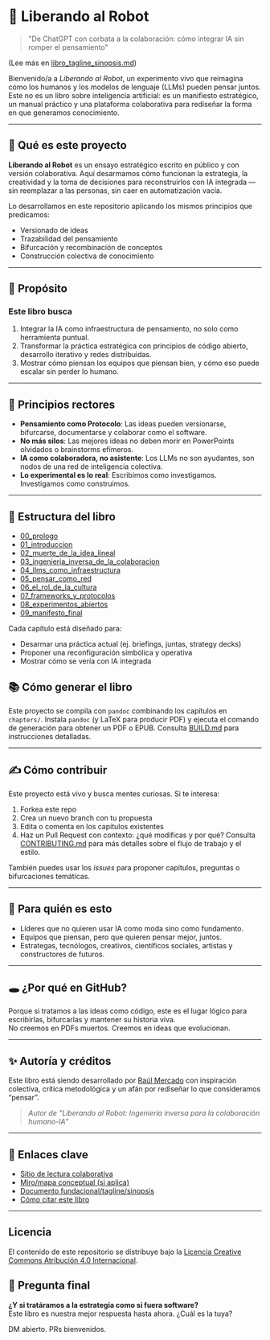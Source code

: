 # 🤖 Liberando al Robot

> "De ChatGPT con corbata a la colaboración: cómo integrar IA sin romper el pensamiento" 

(Lee más en [libro_tagline_sinopsis.md](libro_tagline_sinopsis.md))

Bienvenido/a a *Liberando al Robot*, un experimento vivo que reimagina cómo los humanos y los modelos de lenguaje (LLMs) pueden pensar juntos. Este no es un libro sobre inteligencia artificial: es un manifiesto estratégico, un manual práctico y una plataforma colaborativa para rediseñar la forma en que generamos conocimiento.

---

## 📘 Qué es este proyecto

**Liberando al Robot** es un ensayo estratégico escrito en público y con versión colaborativa. Aquí desarmamos cómo funcionan la estrategia, la creatividad y la toma de decisiones para reconstruirlos con IA integrada —sin reemplazar a las personas, sin caer en automatización vacía.

Lo desarrollamos en este repositorio aplicando los mismos principios que predicamos:

- Versionado de ideas  
- Trazabilidad del pensamiento  
- Bifurcación y recombinación de conceptos  
- Construcción colectiva de conocimiento

---

## 🧭 Propósito

### Este libro busca

1. Integrar la IA como infraestructura de pensamiento, no solo como herramienta puntual.  
2. Transformar la práctica estratégica con principios de código abierto, desarrollo iterativo y redes distribuidas.  
3. Mostrar cómo piensan los equipos que piensan bien, y cómo eso puede escalar sin perder lo humano.

---

## 🔑 Principios rectores

- **Pensamiento como Protocolo**: Las ideas pueden versionarse, bifurcarse, documentarse y colaborar como el software.  
- **No más silos**: Las mejores ideas no deben morir en PowerPoints olvidados o brainstorms efímeros.  
- **IA como colaboradora, no asistente**: Los LLMs no son ayudantes, son nodos de una red de inteligencia colectiva.  
- **Lo experimental es lo real**: Escribimos como investigamos. Investigamos como construimos.

---

## 🧱 Estructura del libro

- [00_prologo](chapters/00_prologo.md)
- [01_introduccion](chapters/01_introduccion.md)
- [02_muerte_de_la_idea_lineal](chapters/02_muerte_de_la_idea_lineal.md)
- [03_ingenieria_inversa_de_la_colaboracion](chapters/03_ingenieria_inversa_de_la_colaboracion.md)
- [04_llms_como_infraestructura](chapters/04_llms_como_infraestructura.md)
- [05_pensar_como_red](chapters/05_pensar_como_red.md)
- [06_el_rol_de_la_cultura](chapters/06_el_rol_de_la_cultura.md)
- [07_frameworks_y_protocolos](chapters/07_frameworks_y_protocolos.md)
- [08_experimentos_abiertos](chapters/08_experimentos_abiertos.md)
- [09_manifesto_final](chapters/09_manifesto_final.md)

Cada capítulo está diseñado para:

- Desarmar una práctica actual (ej. briefings, juntas, strategy decks)  
- Proponer una reconfiguración simbólica y operativa  
- Mostrar cómo se vería con IA integrada

## 📚 Cómo generar el libro

Este proyecto se compila con `pandoc` combinando los capítulos en `chapters/`.
Instala `pandoc` (y LaTeX para producir PDF) y ejecuta el comando de generación para obtener un PDF o EPUB.
Consulta [BUILD.md](BUILD.md) para instrucciones detalladas.

---

## ✍️ Cómo contribuir

Este proyecto está vivo y busca mentes curiosas. Si te interesa:

1. Forkea este repo  
2. Crea un nuevo branch con tu propuesta  
3. Edita o comenta en los capítulos existentes  
4. Haz un Pull Request con contexto: ¿qué modificas y por qué?
Consulta [CONTRIBUTING.md](CONTRIBUTING.md) para más detalles sobre el flujo de trabajo y el estilo.

También puedes usar los *issues* para proponer capítulos, preguntas o bifurcaciones temáticas.

---

## 🧠 Para quién es esto

- Líderes que no quieren usar IA como moda sino como fundamento.  
- Equipos que piensan, pero que quieren pensar mejor, juntos.  
- Estrategas, tecnólogos, creativos, científicos sociales, artistas y constructores de futuros.

---

## 🕳️ ¿Por qué en GitHub?

Porque si tratamos a las ideas como código, este es el lugar lógico para escribirlas, bifurcarlas y mantener su historia viva.  
No creemos en PDFs muertos. Creemos en ideas que evolucionan.

---

## ✨ Autoría y créditos

Este libro está siendo desarrollado por [Raúl Mercado](https://www.linkedin.com/in/raulmercado) con inspiración colectiva, crítica metodológica y un afán por rediseñar lo que consideramos “pensar”.

> *Autor de "Liberando al Robot: Ingeniería inversa para la colaboración humano-IA"*

---

## 📎 Enlaces clave

- [Sitio de lectura colaborativa](https://lnkd.in/eSFDs5xk)  
- [Miro/mapa conceptual (si aplica)](https://example.com)
- [Documento fundacional/tagline/sinopsis](libro_tagline_sinopsis.md)
- [Cómo citar este libro](CITATION.cff)

---

## Licencia

El contenido de este repositorio se distribuye bajo la [Licencia Creative Commons Atribución 4.0 Internacional](LICENSE).

## 🚀 Pregunta final

**¿Y si tratáramos a la estrategia como si fuera software?**  
Este libro es nuestra mejor respuesta hasta ahora. ¿Cuál es la tuya?

DM abierto. PRs bienvenidos.
